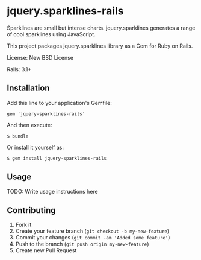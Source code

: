jquery.sparklines-rails
=======================

Sparklines are small but intense charts. jquery.sparklines generates a range 
of cool sparklines using JavaScript. 

This project packages jquery.sparklines library as a Gem for Ruby on Rails.

License: New BSD License

Rails: 3.1+

## Installation

Add this line to your application's Gemfile:

    gem 'jquery-sparklines-rails'

And then execute:

    $ bundle

Or install it yourself as:

    $ gem install jquery-sparklines-rails

## Usage

TODO: Write usage instructions here

## Contributing

1. Fork it
2. Create your feature branch (`git checkout -b my-new-feature`)
3. Commit your changes (`git commit -am 'Added some feature'`)
4. Push to the branch (`git push origin my-new-feature`)
5. Create new Pull Request


